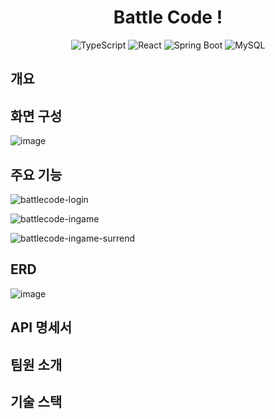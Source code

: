<div  align="center">

  # Battle Code !

![TypeScript](https://img.shields.io/badge/typescript-%23007ACC.svg?style=for-the-badge&logo=typescript&logoColor=white)
![React](https://img.shields.io/badge/react-%2320232a.svg?style=for-the-badge&logo=react&logoColor=%2361DAFB)
![Spring Boot](https://img.shields.io/badge/spring-%236DB33F.svg?style=for-the-badge&logo=spring&logoColor=white)
![MySQL](https://img.shields.io/badge/mysql-%2300f.svg?style=for-the-badge&logo=mysql&logoColor=white)

</div>

## 개요

## 화면 구성
![image](https://github.com/djLee77/battle-code/assets/117016295/71ce0275-b078-4359-848a-24fc4a488646)

## 주요 기능
![battlecode-login](https://github.com/djLee77/battle-code/assets/117016295/c10cfaa2-3ebb-4f1e-8f84-18e4416b04fa)

![battlecode-ingame](https://github.com/djLee77/battle-code/assets/117016295/f0e24fa9-d316-4716-a37d-56fd9ef55c7f)

![battlecode-ingame-surrend](https://github.com/djLee77/battle-code/assets/117016295/dc896f47-e592-46ef-b668-3cdb61c9f075)

## ERD
![image](https://github.com/djLee77/battle-code/assets/117016295/4c35dd7b-e529-4923-aca3-1a0198bfe290)

## API 명세서

## 팀원 소개

## 기술 스택
